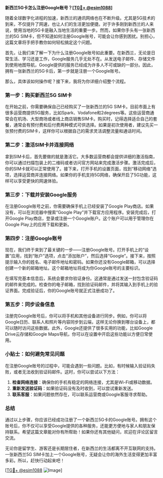 **新西兰5G卡怎么注册Google账号？[[TG💪+ @esim1088](https://t.me/s/esim1088)]**

随着全球数字化进程的加速，新西兰的通讯网络也在不断升级。尤其是5G技术的到来，不仅提升了网速，也让人们的生活更加便捷。对于许多刚到新西兰的人来说，使用当地的5G卡是融入当地生活的重要一步。然而，如果你手头有一张新西兰的5G SIM卡，但不知道如何注册Google账号，可能会让你感到困扰。别担心，这篇文章将手把手教你如何轻松搞定这个问题。

首先，让我们来了解一下为什么注册Google账号如此重要。在新西兰，无论是日常生活、学习还是工作，Google服务几乎无处不在。从发送电子邮件、存储文件到使用地图导航，Google提供的服务已经成为许多人不可或缺的一部分。因此，拥有一张新西兰的5G卡后，第一步就是注册一个Google账号。

那么，具体该如何操作呢？接下来，我将为你详细介绍整个流程。

### 第一步：购买新西兰5G SIM卡

在开始之前，你需要确保自己已经购买了一张新西兰的5G SIM卡。目前市面上有很多运营商提供5G服务，比如Spark、Vodafone和2degrees等。这些运营商通常会在机场、大型商场或者线上商店销售SIM卡。购买时，记得选择适合自己的套餐，通常会有预付费和后付费两种模式可供选择。如果是初次使用者，建议先买一张预付费的SIM卡，这样你可以根据自己的需求灵活调整流量和通话时间。

### 第二步：激活SIM卡并连接网络

拿到SIM卡后，首先要做的就是激活它。大多数运营商都会提供详细的激活指南，你可以通过扫描包装上的二维码或者访问官方网站来完成激活步骤。激活完成后，你的SIM卡就可以正常使用了。接下来，打开手机的设置页面，找到“移动网络”选项，选择运营商并连接网络。如果你的手机支持5G网络，确保开启了5G功能，这样可以享受更快的网速体验。

### 第三步：下载并安装Google服务

在注册Google账号之前，你需要确保手机上已经安装了Google Play商店。如果没有，可以在浏览器中搜索“Google Play”并下载官方应用程序。安装完成后，打开Google Play商店，登录或注册一个Google账户。这个账户可以用于管理你在Google Play上的应用下载和更新。

### 第四步：注册Google账号

现在，我们终于来到了最关键的一步——注册Google账号。打开手机上的“设置”应用，找到“账户”选项，点击“添加账户”，然后选择“Google”。接下来，按照提示输入你的姓名、电子邮件地址和密码。如果你还没有Google邮箱，可以选择创建一个新的邮箱地址。这个邮箱地址将成为你Google账号的主要标识。

在填写完基本信息后，系统会要求你验证身份。这通常是通过发送一封包含验证码的邮件来完成的。检查你的电子邮箱，找到验证码邮件，并将其输入到手机上的验证界面。完成验证后，你的Google账号就正式注册成功了。

### 第五步：同步设备信息

注册完Google账号后，你可以将手机和其他设备进行同步。例如，你可以将Google日历、联系人和照片等内容同步到云端，这样无论你换到哪台设备上，都可以随时访问这些数据。此外，Google还提供了很多实用的功能，比如Google Drive云存储和Google Maps导航，你可以在设置中开启这些功能以方便日常使用。

### 小贴士：如何避免常见问题

在注册Google账号的过程中，可能会遇到一些问题。比如，有时候输入验证码失败，或者无法收到验证码邮件。这时，你可以尝试以下方法：

1. **检查网络连接**：确保你的手机有稳定的网络连接，尤其是Wi-Fi或移动数据。
2. **重新发送验证码**：如果验证码没有及时收到，可以尝试重新发送。
3. **联系客服**：如果问题依然存在，可以联系运营商或Google客服寻求帮助。

### 总结

通过以上步骤，你应该已经成功注册了一个新西兰5G卡的Google账号。拥有这个账号后，你不仅可以享受Google提供的各种服务，还能更方便地与家人和朋友保持联系。希望这篇文章能对你有所帮助！如果你还有其他疑问，欢迎在评论区留言交流。

无论你是留学生、游客还是长期居住者，在新西兰的生活都离不开互联网的支持。一张新西兰5G SIM卡加上一个Google账号，无疑会让你的海外生活变得更加丰富多彩。所以，赶快行动起来吧！

[[TG💪+ @esim1088](https://t.me/s/esim1088) ![Image](https://i.postimg.cc/4NQfJmqS/Snipaste-2025-05-13-00-14-12.png)]